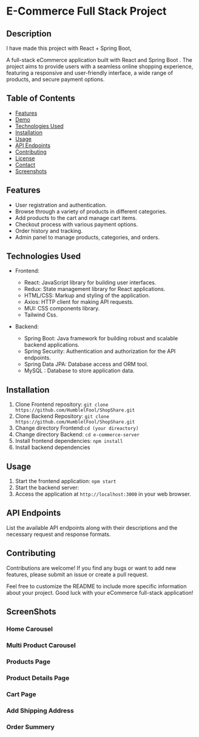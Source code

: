 # E-Commerce Full Stack Project



## Description

I have made this project with  React + Spring Boot, 

A full-stack eCommerce application built with React and Spring Boot . The project aims to provide users with a seamless online shopping experience, featuring a responsive and user-friendly interface, a wide range of products, and secure payment options.




## Table of Contents

- [Features](#features)
- [Demo](#demo)
- [Technologies Used](#technologies-used)
- [Installation](#installation)
- [Usage](#usage)
- [API Endpoints](#api-endpoints)
- [Contributing](#contributing)
- [License](#license)
- [Contact](#contact)
- [Screenshots](#screenshots)

## Features

- User registration and authentication.
- Browse through a variety of products in different categories.
- Add products to the cart and manage cart items.
- Checkout process with various payment options.
- Order history and tracking.
- Admin panel to manage products, categories, and orders.



## Technologies Used

- Frontend:
  - React: JavaScript library for building user interfaces.
  - Redux: State management library for React applications.
  - HTML/CSS: Markup and styling of the application.
  - Axios: HTTP client for making API requests.
  - MUI: CSS components library.
  - Tailwind Css.

- Backend:
  - Spring Boot: Java framework for building robust and scalable backend applications.
  - Spring Security: Authentication and authorization for the API endpoints.
  - Spring Data JPA: Database access and ORM tool.
  - MySQL : Database to store application data.

## Installation


1. Clone Frontend repository: `git clone https://github.com/HumblelFool/ShopShare.git`
2. Clone Backend Repository: `git clone https://github.com/HumblelFool/ShopShare.git`
3. Change directory Frontend:`cd (your direactory)`
4. Change directory Backend: `cd e-commerce-server`
5. Install frontend dependencies: `npm install`
6. Install backend dependencies

## Usage

1. Start the frontend application: `npm start`
2. Start the backend server:
3. Access the application at `http://localhost:3000` in your web browser.

## API Endpoints

List the available API endpoints along with their descriptions and the necessary request and response formats.

## Contributing

Contributions are welcome! If you find any bugs or want to add new features, please submit an issue or create a pull request.





Feel free to customize the README to include more specific information about your project. Good luck with your eCommerce full-stack application!

## ScreenShots

### Home Carousel



### Multi Product Carousel


### Products Page



### Product Details Page



### Cart Page


### Add Shipping Address



### Order Summery

